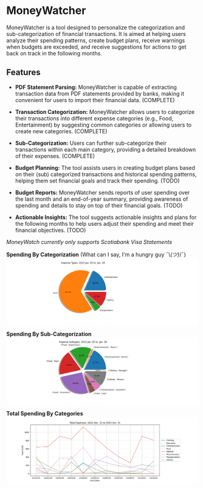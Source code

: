 # MoneyWatcher

MoneyWatcher is a tool designed to personalize the categorization and sub-categorization of financial transactions. It is aimed at helping users analyze their spending patterns, create budget plans, receive warnings when budgets are exceeded, and receive suggestions for actions to get back on track in the following months.

## Features

- **PDF Statement Parsing:** MoneyWatcher is capable of extracting transaction data from PDF statements provided by banks, making it convenient for users to import their financial data. (COMPLETE)

- **Transaction Categorization:** MoneyWatcher allows users to categorize their transactions into different expense categories (e.g., Food, Entertainment) by suggesting common categories or allowing users to create new categories. (COMPLETE)

- **Sub-Categorization:** Users can further sub-categorize their transactions within each main category, providing a detailed breakdown of their expenses. (COMPLETE)

- **Budget Planning:** The tool assists users in creating budget plans based on their (sub) categorized transactions and historical spending patterns, helping them set financial goals and track their spending. (TODO)

- **Budget Reports:** MoneyWatcher sends reports of user spending over the last month and an end-of-year summary, providing awareness of spending and details to stay on top of their financial goals. (TODO)

- **Actionable Insights:** The tool suggests actionable insights and plans for the following months to help users adjust their spending and meet their financial objectives. (TODO)


*MoneyWatch currently only supports Scotiabank Visa Statements*

**Spending By Categorization** (What can I say, I'm a hungry guy ¯\\_(ツ)_/¯)
![Project Logo](media/expenses.png)

**Spending By Sub-Categorization** 
![Project Logo](media/expenses_sub.png)

**Total Spending By Categories** 
![Project Logo](media/total_spending.png)
